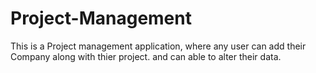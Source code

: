 # Project-Management
This is a Project management application, where any user can add their Company along with thier project. and can able to alter their data.
